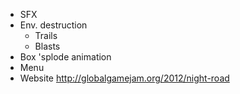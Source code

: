  - SFX
 - Env. destruction
   - Trails
   - Blasts
 - Box 'splode animation
 - Menu
 - Website http://globalgamejam.org/2012/night-road